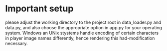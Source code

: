 # Important setup

please adjust the working directory to the project root in data_loader.py and data.py, and also choose the appropriate option in app.py for your operating system. Windows an UNix stystems handle encoding of certain characters in player image names differently, hence rendering this had-modification necessary.